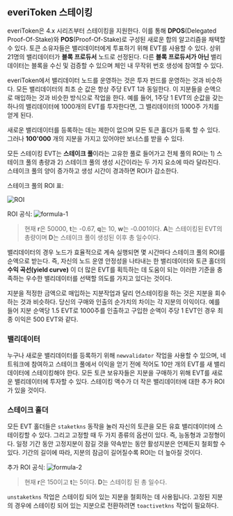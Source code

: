 ## everiToken 스테이킹

everiToken은 4.x 시리즈부터 스테이킹을 지원한다. 이를 통해 **DPOS**(Delegated Proof-Of-Stake)와 **POS**(Proof-Of-Stake)로 구성된 새로운 합의 알고리즘을 채택할 수 있다. 토큰 소유자들은 밸리데이터에게 투표하기 위해 EVT를 사용할 수 있다. 상위 21명의 밸리데이터가 **블록 프로듀서** 노드로 선정된다. 다른 **블록 프로듀서가 아닌** 밸리데이터는 블록을 수신 및 검증할 수 있으며 체인 내 무작위 번호 생성에 참여할 수 있다.

everiToken에서 밸리데이터 노드를 운영하는 것은 투자 펀드를 운영하는 것과 비슷하다. 모든 밸리데이터의 최초 순 값은 항상 주당 EVT 1과 동일한다. 이 지분들을 순액으로 매입하는 것과 비슷한 방식으로 작업을 한다. 예를 들어, 1주당 1 EVT의 순값을 갖는 하나의 밸리데이터에 1000개의 EVT를 투자한다면, 그 밸리데이터의 1000주 가치를 얻게 된다.

새로운 밸리데이터를 등록하는 데는 제한이 없으며 모든 토큰 홀더가 등록 할 수 있다. 그러나 __100'000__ 개의 지분을 가지고 있어야만 보너스를 받을 수 있다.

모든 스테이킹 EVT는 **스테이크 풀**이라는 고유한 풀로 들어가고 전체 풀의 ROI는 1) 스테이크 풀의 총량과 2) 스테이크 풀의 생성 시간이라는 두 가지 요소에 따라 달라진다. 스테이크 풀의 양이 증가하고 생성 시간이 경과하면 ROI가 감소한다.

스테이크 풀의 ROI 표:

![ROI](/imgs/developers/ROIs.png)

ROI 공식: ![formula-1](/imgs/developers/staking-formula1.svg)

> 현재 **r**은 50000, **t**는 -0.67, **q**는 10, **w**는 -0.001이다. **A**는 스테이킹된 EVT의 총량이며 **D**는 스테이크 풀이 생성된 이후 총 일수이다.

밸리데이터의 경우 노드가 효율적으로 계속 실행되면 몇 시간마다 스테이크 풀의 ROI를 순액으로 받는다. 즉, 자신의 노드 운영 안정성을 나타내는 한 밸리데이터와 토큰 홀더의 **수익 곡선(yield curve)** 이 더 많은 EVT를 획득하는 데 도움이 되는 이러한 기준을 충족하는 우수한 밸리데이터를 선택할 의도를 가지고 있다는 것이다.

지분을 적정한 금액으로 매입하는 지분작업과 달리 언스테이킹을 하는 것은 지분을 회수하는 것과 비슷하다. 당신의 구매와 인출의 순가치의 차이는 각 지분의 이익이다. 예를 들어 지분 순액당 1.5 EVT로 1000주를 인출하고 구입한 순액이 주당 1 EVT인 경우 최종 이익은 500 EVT와 같다.

### 밸리데이터

누구나 새로운 밸리데이터를 등록하기 위해 `newvalidator` 작업을 사용할 수 있으며, 네트워크에 참여하고 스테이크 풀에서 이익을 얻기 전에 적어도 10만 개의 EVT를 새 밸리데이터에 스테이킹해야 한다. 모든 토큰 보유자들은 지분을 구매하기 위해 EVT를 새로운 밸리데이터에 투자할 수 있다. 스테이킹 액수가 더 작은 밸리데이터에 대한 추가 ROI가 있을 것이다.

### 스테이크 홀더

모든 EVT 홀더들은 `staketkns` 동작을 눌러 자신의 토큰을 모든 유효 밸리데이터에 스테이킹할 수 있다. 그리고 고정할 때 두 가지 종류의 옵션이 있다. 즉, 능동형과 고정형이다. 일정 기간 동안 고정지분이 잠길 것을 약속받는 동안 활성지분은 언제든지 철회할 수 있다. 기간의 길이에 따라, 지분의 잠금이 길어질수록 ROI는 더 높아질 것이다.

추가 ROI 공식: ![formula-2](/imgs/developers/staking-formula2.svg)

> 현재 **r**은 150이고 **t**는 5이다. **D**는 스테이킹 된 총 일수다.

`unstaketkns` 작업은 스테이킹 되어 있는 지분을 철회하는 데 사용됩니다. 고정된 지분의 경우에 스테이킹 되어 있는 지분으로 전환하려면 `toactivetkns` 작업이 필요하다. 
